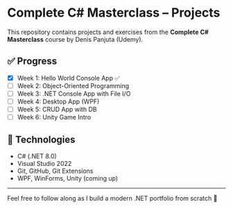 # Complete C# Masterclass – Projects

This repository contains projects and exercises from the **Complete C# Masterclass** course by Denis Panjuta (Udemy).

## ✅ Progress

- [x] Week 1: Hello World Console App ✅
- [ ] Week 2: Object-Oriented Programming
- [ ] Week 3: .NET Console App with File I/O
- [ ] Week 4: Desktop App (WPF)
- [ ] Week 5: CRUD App with DB
- [ ] Week 6: Unity Game Intro

## 🧠 Technologies
- C# (.NET 8.0)
- Visual Studio 2022
- Git, GitHub, Git Extensions
- WPF, WinForms, Unity (coming up)

---

Feel free to follow along as I build a modern .NET portfolio from scratch 🚀
